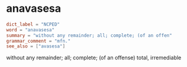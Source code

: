 # anavasesa

``` toml
dict_label = "NCPED"
word = "anavasesa"
summary = "without any remainder; all; complete; (of an offen"
grammar_comment = "mfn."
see_also = ["avasesa"]
```

without any remainder; all; complete; (of an offense) total, irremediable

